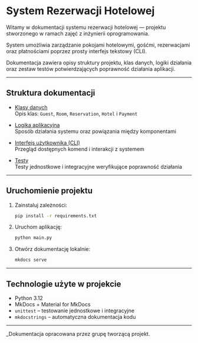 # System Rezerwacji Hotelowej

Witamy w dokumentacji systemu rezerwacji hotelowej — projektu stworzonego w ramach zajęć z inżynierii oprogramowania.

System umożliwia zarządzanie pokojami hotelowymi, gośćmi, rezerwacjami oraz płatnościami poprzez prosty interfejs tekstowy (CLI). 

Dokumentacja zawiera opisy struktury projektu, klas danych, logiki działania oraz zestaw testów potwierdzających poprawność działania aplikacji.

---

## Struktura dokumentacji

- [Klasy danych](reference/index_klasy.md)  
  Opis klas: `Guest`, `Room`, `Reservation`, `Hotel` i `Payment`

- [Logika aplikacyjna](reference/services/hotel_service.md)  
  Sposób działania systemu oraz powiązania między komponentami

- [Interfejs użytkownika (CLI)](reference/main.md)  
  Przegląd dostępnych komend i interakcji z systemem

- [Testy](reference/tests/index_test.md)  
  Testy jednostkowe i integracyjne weryfikujące poprawność działania

---

## Uruchomienie projektu

1. Zainstaluj zależności:
   ```bash
   pip install -r requirements.txt
   ```

2. Uruchom aplikację:
   ```bash
   python main.py
   ```

3. Otwórz dokumentację lokalnie:
   ```bash
   mkdocs serve
   ```

---

## Technologie użyte w projekcie

- Python 3.12
- MkDocs + Material for MkDocs
- `unittest` – testowanie jednostkowe i integracyjne
- `mkdocstrings` – automatyczna dokumentacja kodu

---

_Dokumentacja opracowana przez grupę tworzącą projekt.
